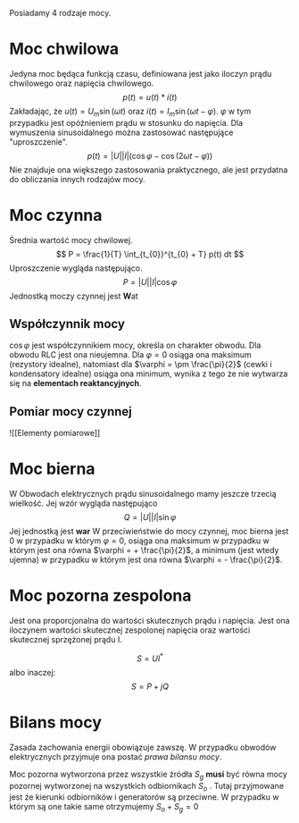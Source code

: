 Posiadamy 4 rodzaje mocy.
# Moc chwilowa
Jedyna moc będąca funkcją czasu, definiowana jest jako iloczyn prądu chwilowego oraz napięcia chwilowego.
$$
p(t) = u(t)*i(t)
$$
Zakładając, że $u(t) =  U_{m} \sin (\omega t)$ oraz $i(t) = I_{m} \sin(\omega t - \varphi)$. $\varphi$ w tym przypadku jest opóźnieniem prądu w stosunku do napięcia.
Dla wymuszenia sinusoidalnego można zastosować następujące "uproszczenie".
$$
p(t) = |U| |I| (\cos \varphi - \cos(2\omega t - \varphi)) 
$$
Nie znajduje ona większego zastosowania praktycznego, ale jest przydatna do obliczania innych rodzajów mocy.

# Moc czynna
Średnia wartość mocy chwilowej.
$$
P = \frac{1}{T} \int_{t_{0}}^{t_{0} + T} p(t) dt
$$
Uproszczenie wygląda następująco.
$$
P = |U| |I| \cos \varphi
$$
Jednostką moczy czynnej jest **W**at
## Współczynnik mocy
$\cos \varphi$ jest współczynnikiem mocy, określa on charakter obwodu. Dla obwodu RLC jest ona nieujemna.
Dla $\varphi = 0$ osiąga ona maksimum (rezystory idealne), natomiast dla $\varphi = \pm \frac{\pi}{2}$ (cewki i kondensatory idealne) osiąga ona minimum, wynika z tego że nie wytwarza się na **elementach reaktancyjnych**. 
## Pomiar mocy czynnej
![[Elementy pomiarowe]]
# Moc bierna
W Obwodach elektrycznych prądu sinusoidalnego mamy jeszcze trzecią wielkość. 
Jej wzór wygląda następująco
$$
Q = |U| |I| \sin \varphi
$$
Jej jednostką jest **war**
W przeciwieństwie do mocy czynnej, moc bierna jest $0$ w przypadku w którym $\varphi = 0$, osiąga ona maksimum w przypadku w którym jest ona równa $\varphi = + \frac{\pi}{2}$, a minimum (jest wtedy ujemna) w przypadku w którym jest ona równa $\varphi = - \frac{\pi}{2}$.

# Moc pozorna zespolona
Jest ona proporcjonalna do wartości skutecznych prądu i napięcia. Jest ona iloczynem wartości skutecznej zespolonej napięcia oraz wartości skutecznej sprzężonej prądu I.

$$
S = UI^*
$$
albo inaczej:
$$
S = P + jQ
$$
# Bilans mocy
Zasada zachowania energii obowiązuje zawszę. W przypadku obwodów elektrycznych przyjmuje ona postać *prawa bilansu mocy*.

Moc pozorna wytworzona przez wszystkie źródła $S_{g}$ **musi** być równa mocy pozornej wytworzonej na wszystkich odbiornikach $S_{o}$ .
Tutaj przyjmowane jest że kierunki odbiorników i generatorów są przeciwne.
W przypadku w którym są one takie same otrzymujemy
$S_{o} + S_{g} = 0$
